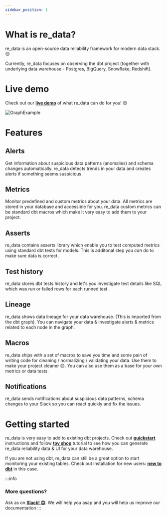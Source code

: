 ```yaml
---
sidebar_position: 1
---
```


# What is re_data?

re_data is an open-source data reliability framework for modern data stack. 😊

Currently, re_data focuses on observing the dbt project (together with underlying data warehouse - Postgres, BigQuery, Snowflake, Redshift).

# Live demo


Check out our **[live demo](https://re-data.github.io/re-data/ui-latest/#/alerts)** of what re_data can do for you! 😊

![GraphExample](/screenshots/ui/graph.png)

# Features

## Alerts
Get information about suspicious data patterns (anomalies) and schema changes automatically. re_data detects trends in your data and creates alerts if something seems suspicious.

## Metrics
Monitor predefined and custom metrics about your data. All metrics are stored in your database and accessible for you. re_data custom metrics can be standard dbt macros which make it very easy to add them to your project.

## Asserts
re_data contains asserts library which enable you to test computed metrics using standard dbt tests for models. This is additonal step you *can* do to make sure data is correct.

## Test history
re_data stores dbt tests history and let's you investigate test details like SQL which was run or failed rows for each runned test.

## Lineage
re_data shows data lineage for your data warehouse. (This is imported from the dbt graph). You can navigate your data & investigate alerts & metrics related to each node in the graph.

## Macros
re_data ships with a set of macros to save you time and some pain of writing code for cleaning / normalizing / validating your data. Use them to make your project cleaner 😊. You can also use them as a base for your own metrics or data tests.

## Notifications
re_data sends notifications about suspicious data patterns, schema changes to your Slack so you can react quickly and fix the issues.

# Getting started

re_data is very easy to add to existing dbt projects. Check out **[quickstart](/docs/getting_started/installation/for_dbt_users)** instructions and follow **[toy shop](/docs/getting_started/toy_shop/toy_shop_data)** tutorial to see how you can generate re_data reliability data & UI for your data warehouse.

If you are not using dbt, re_data can still be a great option to start monitoring your existing tables. Check out installation for new users: **[new to dbt](/docs/getting_started/installation/new_to_dbt)** in this case.


:::info
### More questions?
Ask as on **[Slack! 😊](https://www.getre.io/slack)**. We will help you asap and you will help us improve our documentation
:::